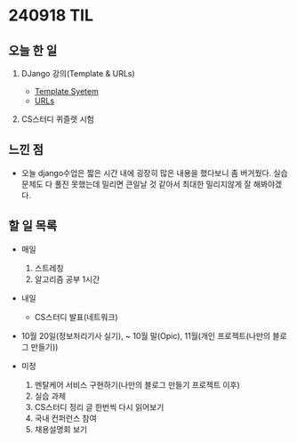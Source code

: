# 240918 TIL

## 오늘 한 일
1. DJango 강의(Template & URLs)
    - [Template Syetem](../Django/Template%20System.md)
    - [URLs](../Django/URLs.md)

2. CS스터디 퀴즐렛 시험

## 느낀 점
   - 오늘 django수업은 짧은 시간 내에 굉장히 많은 내용을 했다보니 좀 버거웠다. 실습문제도 다 풀진 못했는데 밀리면 큰일날 것 같아서 최대한 밀리지않게 잘 해봐야겠다.

## 할 일 목록
 - 매일
    1. 스트레칭
    2. 알고리즘 공부 1시간

 - 내일
   - CS스터디 발표(네트워크)
 - 10월 20일(정보처리기사 실기), ~ 10월 말(Opic), 11월(개인 프로젝트(나만의 블로그 만들기))

 - 미정
    1. 멘탈케어 서비스 구현하기(나만의 블로그 만들기 프로젝트 이후)
    2. 실습 과제
    4. CS스터디 정리 글 한번씩 다시 읽어보기
    5. 국내 컨퍼런스 참여
    6. 채용설명회 보기